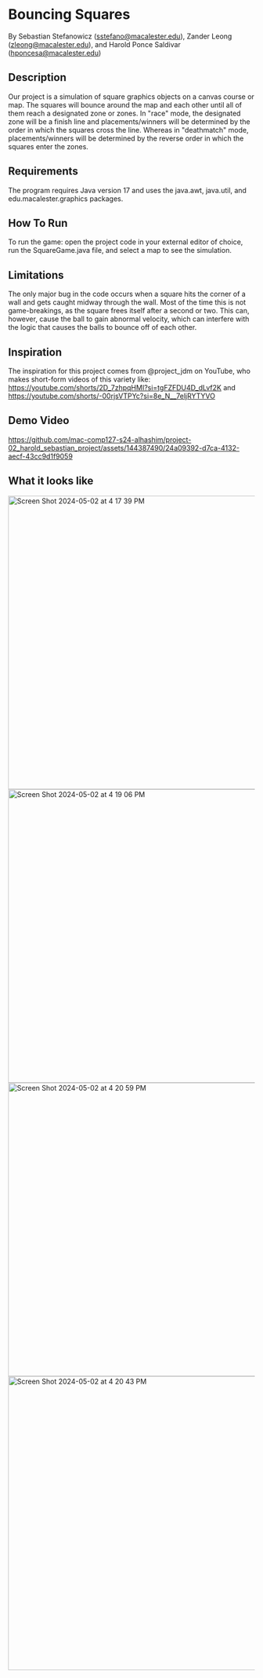 # Bouncing Squares
By Sebastian Stefanowicz (sstefano@macalester.edu), Zander Leong (zleong@macalester.edu), and Harold Ponce Saldivar (hponcesa@macalester.edu)

## Description
Our project is a simulation of square graphics objects on a canvas course or map. The squares will bounce around the map and each other until all of them reach a designated zone or zones. In "race" mode, the designated zone will be a 
finish line and placements/winners will be determined by the order in which the squares cross the line. Whereas in 
"deathmatch" mode, placements/winners will be determined by the reverse order in which the squares enter the zones. 

## Requirements
The program requires Java version 17 and uses the java.awt, java.util, and edu.macalester.graphics packages.

## How To Run
To run the game: open the project code in your external editor of choice, run the SquareGame.java file, and select a map to see the simulation.

## Limitations
The only major bug in the code occurs when a square hits the corner of a wall and gets caught midway through the wall. Most of the time this is not game-breakings, as the square frees itself after a second or two. This can, however, cause the ball to gain abnormal velocity, which can interfere with the logic that causes the balls to bounce off of each other.

## Inspiration
The inspiration for this project comes from @project_jdm on YouTube, who makes short-form videos of this variety like: https://youtube.com/shorts/2D_7zhpqHMI?si=tgFZFDU4D_dLvf2K and https://youtube.com/shorts/-00rjsVTPYc?si=8e_N__7eljRYTYVO

## Demo Video


https://github.com/mac-comp127-s24-alhashim/project-02_harold_sebastian_project/assets/144387490/24a09392-d7ca-4132-aecf-43cc9d1f9059



## What it looks like

<img width="598" alt="Screen Shot 2024-05-02 at 4 17 39 PM" src="https://github.com/mac-comp127-s24-alhashim/project-02_harold_sebastian_project/assets/156940876/99cbe49d-ae8b-4367-92e5-4706af7ac4e4">

<img width="598" alt="Screen Shot 2024-05-02 at 4 19 06 PM" src="https://github.com/mac-comp127-s24-alhashim/project-02_harold_sebastian_project/assets/156940876/d6794390-2e09-49b0-b580-d416e7d72370">

<img width="598" alt="Screen Shot 2024-05-02 at 4 20 59 PM" src="https://github.com/mac-comp127-s24-alhashim/project-02_harold_sebastian_project/assets/156940876/042a9b4c-e4ee-4674-969f-9a6461cfd492">

<img width="599" alt="Screen Shot 2024-05-02 at 4 20 43 PM" src="https://github.com/mac-comp127-s24-alhashim/project-02_harold_sebastian_project/assets/156940876/06eb3466-b1a1-4a9d-a5e0-ea2c777c0ba8">
